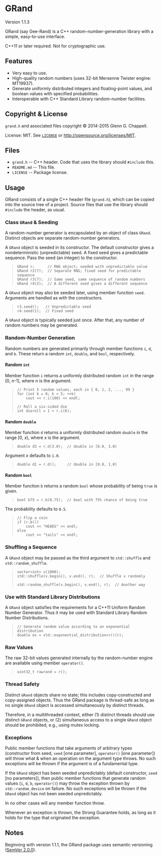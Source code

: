 GRand
=====

Version 1.1.3

GRand (say Gee-Rand) is a C++ random-number-generation library with a
simple, easy-to-use interface.

C++11 or later required. Not for cryptographic use.

Features
--------

* Very easy to use.
* High-quality random numbers (uses 32-bit Mersenne Twister engine:
  MT19937).
* Generate uniformly distributed integers and floating-point values, and
  boolean values with specified probabilities.
* Interoperable with C++ Standard Library random-number facilities.

Copyright & License
-------------------

`grand.h` and associated files copyright &copy; 2014-2015 Glenn G.
Chappell.

License: MIT. See [`LICENSE`](LICENSE) or
<http://opensource.org/licenses/MIT>.

Files
-----

* `grand.h` -- C++ header. Code that uses the library should `#include`
  this.
* `README.md` -- This file.
* `LICENSE` -- Package license.

Usage
-----

GRand consists of a single C++ header file (`grand.h`), which can be
copied into the source tree of a project. Source files that use the
library should `#include` the header, as usual.

### Class `GRand` & Seeding ###

A random-number generator is encapsulated by an object of class `GRand`.
Distinct objects are separate random-number generators.

A `GRand` object is seeded in its constructor. The default constructor
gives a nondeterministic (unpredictable) seed. A fixed seed gives a
predictable sequence. Pass the seed (an integer) to the constructor.

>     GRand r;      // RNG object; seeded with unpredictable value
>     GRand r2(7);  // Separate RNG; fixed seed for predictable sequence
>     GRand r3(7);  // Same seed, same sequence of random numbers
>     GRand r4(2);  // A different seed gives a different sequence

A `GRand` object may also be seeded later, using member function `seed`.
Arguments are handled as with the constructors.

>     r3.seed();   // Unpredictable seed
>     r4.seed(1);  // Fixed seed

A `GRand` object is typically seeded just once. After that, any number
of random numbers may be generated.

### Random-Number Generation ###

Random numbers are generated primarily through member functions `i`,
`d`, and `b`. These return a random `int`, `double`, and `bool`,
respectively.

#### Random `int` ####

Member function `i` returns a uniformly distributed random `int` in the
range [0, _n_-1], where _n_ is the argument.

>     // Print 5 random values, each in { 0, 1, 2, ..., 99 }
>     for (int k = 0; k < 5; ++k)
>         cout << r.i(100) << endl;
>     
>     // Roll a six-sided die
>     int dieroll = 1 + r.i(6);

#### Random `double` ####

Member function `d` returns a uniformly distributed random `double` in
the range [0, _x_), where _x_ is the argument.

>     double d3 = r.d(3.0);  // double in [0.0, 3.0)

Argument _x_ defaults to `1.0`.

>     double d1 = r.d();     // double in [0.0, 1.0)

#### Random `bool` ####

Member function `b` returns a random `bool` whose probability of being
`true` is given.

>     bool b75 = r.b(0.75);  // bool with 75% chance of being true

The probability defaults to `0.5`.

>     // Flip a coin
>     if (r.b())
>         cout << "HEADS" << endl;
>     else
>         cout << "tails" << endl;

### Shuffling a Sequence ###

A `GRand` object may be passed as the third argument to `std::shuffle`
and `std::random_shuffle`.

>     vector<int> v(1000);
>     std::shuffle(v.begin(), v.end(), r);  // Shuffle v randomly
>
>     std::random_shuffle(v.begin(), v.end(), r);  // Another way

### Use with Standard Library Distributions ###

A `GRand` object satisfies the requirements for a C++11 Uniform Random
Number Generator. Thus it may be used with Standard Library Random
Number Distributions.

>     // Generate random value according to an exponential distribution
>     double ex = std::exponential_distribution<>()(r);

### Raw Values ###

The raw 32-bit values generated internally by the random-number engine
are available using member `operator()`.

>     uint32_t rawrand = r();

### Thread Safety ###

Distinct `GRand` objects share no state; this includes copy-constructed
and copy-assigned objects. Thus the GRand package is thread-safe as long
as no single `GRand` object is accessed simultaneously by distinct
threads.

Therefore, in a multithreaded context, either (1) distinct threads
should use distinct `GRand` objects, or (2) simultaneous access to a
single `GRand` object should be prohibited, e.g., using mutex locking.

### Exceptions ###

Public member functions that take arguments of arbitrary types
(constructor from seed, `seed` [one parameter], `operator()` [one
parameter]) will throw what & when an operation on the argument type
throws. No such exceptions will be thrown if the argument is of a
fundamental type.

If the `GRand` object has been seeded unpredictably (default
constructor, `seed` [no parameters]), then public member functions that
generate random values (`i`, `d`, `b`, `operator()`) may throw the
exception thrown by `std::random_device` on failure. No such exceptions
will be thrown if the `GRand` object has not been seeded unpredictably.

In no other cases will any member function throw.

Whenever an exception is thrown, the Strong Guarantee holds, as long as
it holds for the type that originated the exception.

Notes
-----

Beginning with version 1.1.1, the GRand package uses semantic versioning
([SemVer 2.0.0](http://semver.org/spec/v2.0.0.html)).

